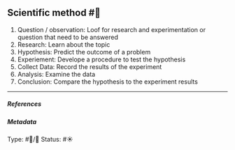 ## Scientific method  #🧠 

1. Question / observation: Loof for research and experimentation or question that need to be answered
2. Research: Learn about the topic
3. Hypothesis: Predict the outcome of a problem
4. Experiement: Develope a procedure to test the hypothesis
5. Collect Data: Record the results of the experiment
6. Analysis: Examine the data
7. Conclusion: Compare the hypothesis to the experiment results

___

##### References

##### Metadata

Type: #🔵/🔵 
Status: #☀️ 
